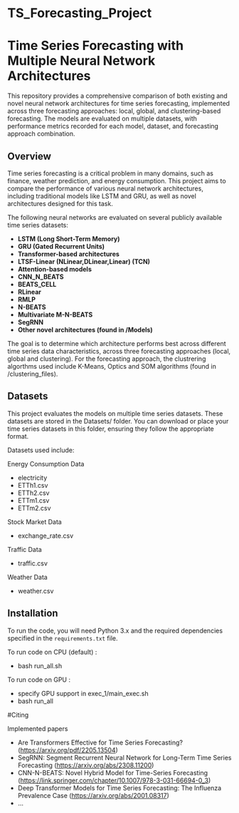 # TS_Forecasting_Project

# Time Series Forecasting with Multiple Neural Network Architectures

This repository provides a comprehensive comparison of both existing and novel neural network architectures for time series forecasting, implemented across three forecasting approaches: local, global, and clustering-based forecasting. The models are evaluated on multiple datasets, with performance metrics recorded for each model, dataset, and forecasting approach combination.

## Overview

Time series forecasting is a critical problem in many domains, such as finance, weather prediction, and energy consumption. This project aims to compare the performance of various neural network architectures, including traditional models like LSTM and GRU, as well as novel architectures designed for this task.

The following neural networks are evaluated on several publicly available time series datasets:

- **LSTM (Long Short-Term Memory)**
- **GRU (Gated Recurrent Units)**
- **Transformer-based architectures**
- **LTSF-Linear (NLinear,DLinear,Linear) (TCN)**
- **Attention-based models**
- **CNN_N_BEATS**
- **BEATS_CELL**
- **RLinear**
- **RMLP**
- **N-BEATS**
- **Multivariate M-N-BEATS**
- **SegRNN**
- **Other novel architectures (found in /Models)**

The goal is to determine which architecture performs best across different time series data characteristics, across three forecasting approaches (local, global and clustering). For the forecasting approach, the clustrering algorthms used include K-Means, Optics and SOM algorithms (found in /clustering_files). 

## Datasets 

This project evaluates the models on multiple time series datasets. These datasets are stored in the Datasets/ folder. You can download or place your time series datasets in this folder, ensuring they follow the appropriate format.

Datasets used include:

Energy Consumption Data
- electricity
- ETTh1.csv
- ETTh2.csv
- ETTm1.csv
- ETTm2.csv
  
Stock Market Data
- exchange_rate.csv
  
Traffic Data
- traffic.csv
  
Weather Data
- weather.csv


## Installation

To run the code, you will need Python 3.x and the required dependencies specified in the `requirements.txt` file.

To run code on CPU (default) : 
- bash run_all.sh

To run code on GPU : 
- specify GPU support in exec_1/main_exec.sh
- bash run_all 

 #Citing 
 
Implemented papers 
- Are Transformers Effective for Time Series Forecasting? (https://arxiv.org/pdf/2205.13504)
- SegRNN: Segment Recurrent Neural Network for Long-Term Time Series Forecasting (https://arxiv.org/abs/2308.11200)
- CNN-N-BEATS: Novel Hybrid Model for Time-Series Forecasting (https://link.springer.com/chapter/10.1007/978-3-031-66694-0_3)
- Deep Transformer Models for Time Series Forecasting: The Influenza Prevalence Case (https://arxiv.org/abs/2001.08317)
- ...
